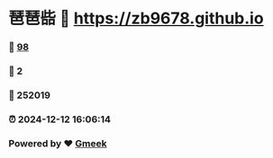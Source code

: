 # 琶琶啙 :link: https://zb9678.github.io 
### :page_facing_up: [98](https://zb9678.github.io/tag.html) 
### :speech_balloon: 2 
### :hibiscus: 252019 
### :alarm_clock: 2024-12-12 16:06:14 
### Powered by :heart: [Gmeek](https://github.com/Meekdai/Gmeek)
